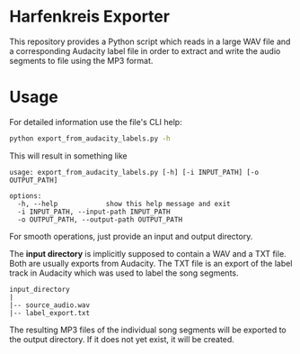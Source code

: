# Harfenkreis Exporter

This repository provides a Python script which reads in a large WAV file and a
corresponding Audacity label file in order to extract and write the audio segments to
file using the MP3 format.

# Usage

For detailed information use the file's CLI help:

```bash
python export_from_audacity_labels.py -h
```

This will result in something like

```
usage: export_from_audacity_labels.py [-h] [-i INPUT_PATH] [-o OUTPUT_PATH]

options:
  -h, --help            show this help message and exit
  -i INPUT_PATH, --input-path INPUT_PATH
  -o OUTPUT_PATH, --output-path OUTPUT_PATH
```

For smooth operations, just provide an input and output directory.

The **input directory** is implicitly supposed to contain a WAV and a TXT file. Both are
usually exports from Audacity. The TXT file is an export of the label track in Audacity
which was used to label the song segments.

```
input_directory
|
|-- source_audio.wav
|-- label_export.txt
```

The resulting MP3 files of the individual song segments will be exported to the output
directory. If it does not yet exist, it will be created.
